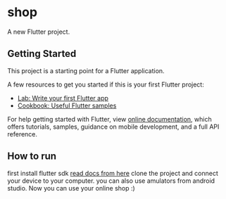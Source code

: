 # shop

A new Flutter project.

## Getting Started

This project is a starting point for a Flutter application.

A few resources to get you started if this is your first Flutter project:

- [Lab: Write your first Flutter app](https://flutter.dev/docs/get-started/codelab)
- [Cookbook: Useful Flutter samples](https://flutter.dev/docs/cookbook)

For help getting started with Flutter, view
[online documentation](https://flutter.dev/docs), which offers tutorials,
samples, guidance on mobile development, and a full API reference.

## How to run
first install flutter sdk [read docs from here](https://flutter.dev/docs/get-started/install)
clone the project and connect your device to your computer. you can also use amulators from android studio.
Now you can use your online shop :)
